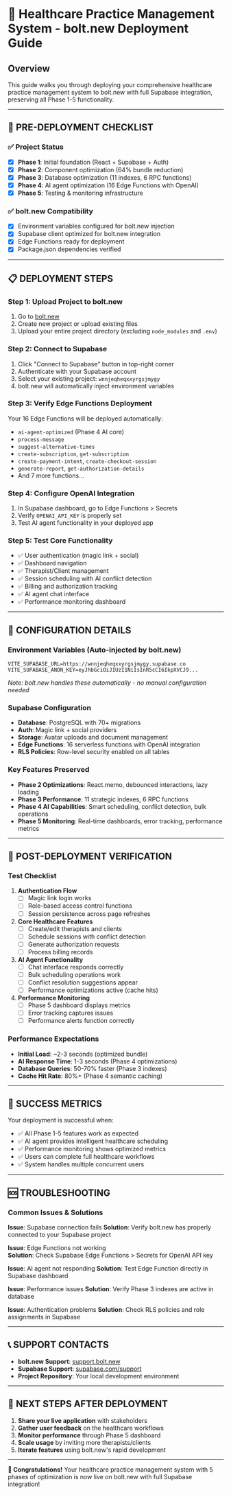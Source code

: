 # 🚀 Healthcare Practice Management System - bolt.new Deployment Guide

## Overview
This guide walks you through deploying your comprehensive healthcare practice management system to bolt.new with full Supabase integration, preserving all Phase 1-5 functionality.

---

## 🎯 **PRE-DEPLOYMENT CHECKLIST**

### ✅ **Project Status**
- [x] **Phase 1**: Initial foundation (React + Supabase + Auth)
- [x] **Phase 2**: Component optimization (64% bundle reduction)  
- [x] **Phase 3**: Database optimization (11 indexes, 6 RPC functions)
- [x] **Phase 4**: AI agent optimization (16 Edge Functions with OpenAI)
- [x] **Phase 5**: Testing & monitoring infrastructure

### ✅ **bolt.new Compatibility**
- [x] Environment variables configured for bolt.new injection
- [x] Supabase client optimized for bolt.new integration
- [x] Edge Functions ready for deployment
- [x] Package.json dependencies verified

---

## 📋 **DEPLOYMENT STEPS**

### **Step 1: Upload Project to bolt.new**
1. Go to [bolt.new](https://bolt.new)
2. Create new project or upload existing files
3. Upload your entire project directory (excluding `node_modules` and `.env`)

### **Step 2: Connect to Supabase**
1. Click "Connect to Supabase" button in top-right corner
2. Authenticate with your Supabase account
3. Select your existing project: `wnnjeqheqxxyrgsjmygy`
4. bolt.new will automatically inject environment variables

### **Step 3: Verify Edge Functions Deployment**
Your 16 Edge Functions will be deployed automatically:
- `ai-agent-optimized` (Phase 4 AI core)
- `process-message` 
- `suggest-alternative-times`
- `create-subscription`, `get-subscription`
- `create-payment-intent`, `create-checkout-session`
- `generate-report`, `get-authorization-details`
- And 7 more functions...

### **Step 4: Configure OpenAI Integration**
1. In Supabase dashboard, go to Edge Functions > Secrets
2. Verify `OPENAI_API_KEY` is properly set
3. Test AI agent functionality in your deployed app

### **Step 5: Test Core Functionality**
- ✅ User authentication (magic link + social)
- ✅ Dashboard navigation
- ✅ Therapist/Client management
- ✅ Session scheduling with AI conflict detection
- ✅ Billing and authorization tracking
- ✅ AI agent chat interface
- ✅ Performance monitoring dashboard

---

## 🔧 **CONFIGURATION DETAILS**

### **Environment Variables (Auto-injected by bolt.new)**
```
VITE_SUPABASE_URL=https://wnnjeqheqxxyrgsjmygy.supabase.co
VITE_SUPABASE_ANON_KEY=eyJhbGciOiJIUzI1NiIsInR5cCI6IkpXVCJ9...
```
*Note: bolt.new handles these automatically - no manual configuration needed*

### **Supabase Configuration**
- **Database**: PostgreSQL with 70+ migrations
- **Auth**: Magic link + social providers
- **Storage**: Avatar uploads and document management  
- **Edge Functions**: 16 serverless functions with OpenAI integration
- **RLS Policies**: Row-level security enabled on all tables

### **Key Features Preserved**
- **Phase 2 Optimizations**: React.memo, debounced interactions, lazy loading
- **Phase 3 Performance**: 11 strategic indexes, 6 RPC functions
- **Phase 4 AI Capabilities**: Smart scheduling, conflict detection, bulk operations
- **Phase 5 Monitoring**: Real-time dashboards, error tracking, performance metrics

---

## 🚀 **POST-DEPLOYMENT VERIFICATION**

### **Test Checklist**
1. **Authentication Flow**
   - [ ] Magic link login works
   - [ ] Role-based access control functions
   - [ ] Session persistence across page refreshes

2. **Core Healthcare Features**
   - [ ] Create/edit therapists and clients
   - [ ] Schedule sessions with conflict detection
   - [ ] Generate authorization requests
   - [ ] Process billing records

3. **AI Agent Functionality**
   - [ ] Chat interface responds correctly
   - [ ] Bulk scheduling operations work
   - [ ] Conflict resolution suggestions appear
   - [ ] Performance optimizations active (cache hits)

4. **Performance Monitoring**
   - [ ] Phase 5 dashboard displays metrics
   - [ ] Error tracking captures issues
   - [ ] Performance alerts function correctly

### **Performance Expectations**
- **Initial Load**: ~2-3 seconds (optimized bundle)
- **AI Response Time**: 1-3 seconds (Phase 4 optimizations)
- **Database Queries**: 50-70% faster (Phase 3 indexes)
- **Cache Hit Rate**: 80%+ (Phase 4 semantic caching)

---

## 🎉 **SUCCESS METRICS**

Your deployment is successful when:
- ✅ All Phase 1-5 features work as expected
- ✅ AI agent provides intelligent healthcare scheduling
- ✅ Performance monitoring shows optimized metrics
- ✅ Users can complete full healthcare workflows
- ✅ System handles multiple concurrent users

---

## 🆘 **TROUBLESHOOTING**

### **Common Issues & Solutions**

**Issue**: Supabase connection fails
**Solution**: Verify bolt.new has properly connected to your Supabase project

**Issue**: Edge Functions not working  
**Solution**: Check Supabase Edge Functions > Secrets for OpenAI API key

**Issue**: AI agent not responding
**Solution**: Test Edge Function directly in Supabase dashboard

**Issue**: Performance issues
**Solution**: Verify Phase 3 indexes are active in database

**Issue**: Authentication problems
**Solution**: Check RLS policies and role assignments in Supabase

---

## 📞 **SUPPORT CONTACTS**

- **bolt.new Support**: [support.bolt.new](https://support.bolt.new)
- **Supabase Support**: [supabase.com/support](https://supabase.com/support)
- **Project Repository**: Your local development environment

---

## 🎯 **NEXT STEPS AFTER DEPLOYMENT**

1. **Share your live application** with stakeholders
2. **Gather user feedback** on the healthcare workflows
3. **Monitor performance** through Phase 5 dashboard
4. **Scale usage** by inviting more therapists/clients
5. **Iterate features** using bolt.new's rapid development

---

**🎉 Congratulations!** Your healthcare practice management system with 5 phases of optimization is now live on bolt.new with full Supabase integration! 